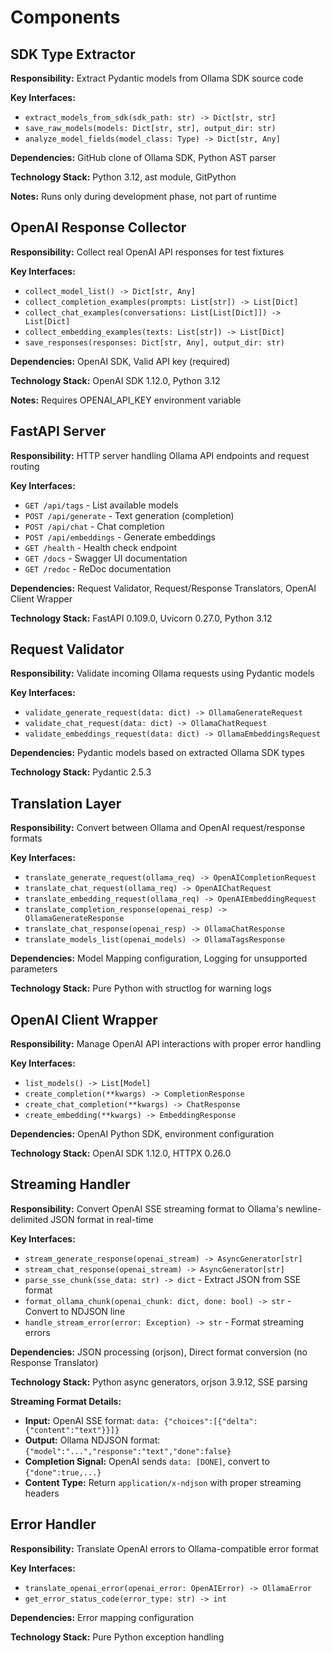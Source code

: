 # Components

## SDK Type Extractor

**Responsibility:** Extract Pydantic models from Ollama SDK source code

**Key Interfaces:**
- `extract_models_from_sdk(sdk_path: str) -> Dict[str, str]`
- `save_raw_models(models: Dict[str, str], output_dir: str)`
- `analyze_model_fields(model_class: Type) -> Dict[str, Any]`

**Dependencies:** GitHub clone of Ollama SDK, Python AST parser

**Technology Stack:** Python 3.12, ast module, GitPython

**Notes:** Runs only during development phase, not part of runtime

## OpenAI Response Collector

**Responsibility:** Collect real OpenAI API responses for test fixtures

**Key Interfaces:**
- `collect_model_list() -> Dict[str, Any]`
- `collect_completion_examples(prompts: List[str]) -> List[Dict]`
- `collect_chat_examples(conversations: List[List[Dict]]) -> List[Dict]`
- `collect_embedding_examples(texts: List[str]) -> List[Dict]`
- `save_responses(responses: Dict[str, Any], output_dir: str)`

**Dependencies:** OpenAI SDK, Valid API key (required)

**Technology Stack:** OpenAI SDK 1.12.0, Python 3.12

**Notes:** Requires OPENAI_API_KEY environment variable

## FastAPI Server

**Responsibility:** HTTP server handling Ollama API endpoints and request routing

**Key Interfaces:**
- `GET /api/tags` - List available models
- `POST /api/generate` - Text generation (completion)
- `POST /api/chat` - Chat completion
- `POST /api/embeddings` - Generate embeddings
- `GET /health` - Health check endpoint
- `GET /docs` - Swagger UI documentation
- `GET /redoc` - ReDoc documentation

**Dependencies:** Request Validator, Request/Response Translators, OpenAI Client Wrapper

**Technology Stack:** FastAPI 0.109.0, Uvicorn 0.27.0, Python 3.12

## Request Validator

**Responsibility:** Validate incoming Ollama requests using Pydantic models

**Key Interfaces:**
- `validate_generate_request(data: dict) -> OllamaGenerateRequest`
- `validate_chat_request(data: dict) -> OllamaChatRequest`
- `validate_embeddings_request(data: dict) -> OllamaEmbeddingsRequest`

**Dependencies:** Pydantic models based on extracted Ollama SDK types

**Technology Stack:** Pydantic 2.5.3

## Translation Layer

**Responsibility:** Convert between Ollama and OpenAI request/response formats

**Key Interfaces:**
- `translate_generate_request(ollama_req) -> OpenAICompletionRequest`
- `translate_chat_request(ollama_req) -> OpenAIChatRequest`
- `translate_embedding_request(ollama_req) -> OpenAIEmbeddingRequest`
- `translate_completion_response(openai_resp) -> OllamaGenerateResponse`
- `translate_chat_response(openai_resp) -> OllamaChatResponse`
- `translate_models_list(openai_models) -> OllamaTagsResponse`

**Dependencies:** Model Mapping configuration, Logging for unsupported parameters

**Technology Stack:** Pure Python with structlog for warning logs

## OpenAI Client Wrapper

**Responsibility:** Manage OpenAI API interactions with proper error handling

**Key Interfaces:**
- `list_models() -> List[Model]`
- `create_completion(**kwargs) -> CompletionResponse`
- `create_chat_completion(**kwargs) -> ChatResponse`
- `create_embedding(**kwargs) -> EmbeddingResponse`

**Dependencies:** OpenAI Python SDK, environment configuration

**Technology Stack:** OpenAI SDK 1.12.0, HTTPX 0.26.0

## Streaming Handler

**Responsibility:** Convert OpenAI SSE streaming format to Ollama's newline-delimited JSON format in real-time

**Key Interfaces:**
- `stream_generate_response(openai_stream) -> AsyncGenerator[str]`
- `stream_chat_response(openai_stream) -> AsyncGenerator[str]`
- `parse_sse_chunk(sse_data: str) -> dict` - Extract JSON from SSE format
- `format_ollama_chunk(openai_chunk: dict, done: bool) -> str` - Convert to NDJSON line
- `handle_stream_error(error: Exception) -> str` - Format streaming errors

**Dependencies:** JSON processing (orjson), Direct format conversion (no Response Translator)

**Technology Stack:** Python async generators, orjson 3.9.12, SSE parsing

**Streaming Format Details:**
- **Input:** OpenAI SSE format: `data: {"choices":[{"delta":{"content":"text"}}]}`
- **Output:** Ollama NDJSON format: `{"model":"...","response":"text","done":false}`
- **Completion Signal:** OpenAI sends `data: [DONE]`, convert to `{"done":true,...}`
- **Content Type:** Return `application/x-ndjson` with proper streaming headers

## Error Handler

**Responsibility:** Translate OpenAI errors to Ollama-compatible error format

**Key Interfaces:**
- `translate_openai_error(openai_error: OpenAIError) -> OllamaError`
- `get_error_status_code(error_type: str) -> int`

**Dependencies:** Error mapping configuration

**Technology Stack:** Pure Python exception handling
